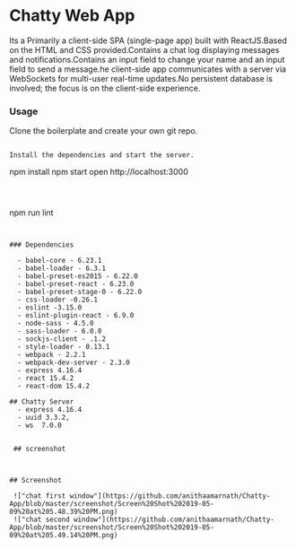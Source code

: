 Chatty Web App
=====================

Its a Primarily a client-side SPA (single-page app) built with ReactJS.Based on the HTML and CSS provided.Contains a chat log displaying messages and notifications.Contains an input field to change your name and an input field to send a message.he client-side app communicates with a server via WebSockets for multi-user real-time updates.No persistent database is involved; the focus is on the client-side experience.

### Usage

Clone the boilerplate and create your own git repo.


```

Install the dependencies and start the server.

```
npm install
npm start
open http://localhost:3000
```



```
npm run lint
```


### Dependencies

  - babel-core - 6.23.1
  - babel-loader - 6.3.1
  - babel-preset-es2015 - 6.22.0
  - babel-preset-react - 6.23.0
  - babel-preset-stage-0 - 6.22.0
  - css-loader -0.26.1
  - eslint -3.15.0
  - eslint-plugin-react - 6.9.0
  - node-sass - 4.5.0
  - sass-loader - 6.0.0
  - sockjs-client - .1.2
  - style-loader - 0.13.1
  - webpack - 2.2.1
  - webpack-dev-server - 2.3.0
  - express 4.16.4
  - react 15.4.2
  - react-dom 15.4.2

## Chatty Server
  - express 4.16.4
  - uuid 3.3.2,
  - ws  7.0.0


 ## screenshot



## Screenshot

 !["chat first window"](https://github.com/anithaamarnath/Chatty-App/blob/master/screenshot/Screen%20Shot%202019-05-09%20at%205.48.39%20PM.png)
 !["chat second window"](https://github.com/anithaamarnath/Chatty-App/blob/master/screenshot/Screen%20Shot%202019-05-09%20at%205.49.14%20PM.png)






